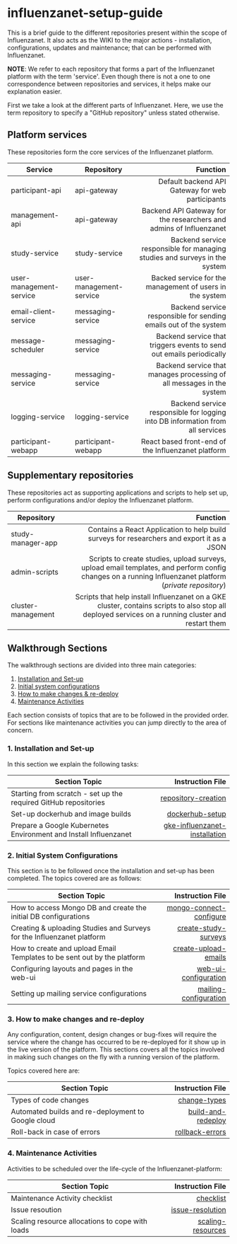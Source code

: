 # influenzanet-setup-guide

This is a brief guide to the different repositories present within the scope of Influenzanet. It also acts as the WIKI to the major actions - installation, configurations, updates and maintenance; that can be performed with Influenzanet.

**NOTE**: We refer to each repository that forms a part of the Influenzanet platform with the term 'service'. Even though there is not a one to one correspondence between repositories and services, it helps make our explanation easier.

First we take a look at the different parts of Influenzanet. Here, we use the term repository to specify a "GitHub repository" unless stated otherwise.

## Platform services

These repositories form the core services of the Influenzanet platform.

| Service        | Repository           | Function  |
| -------------- | -------------------- | ----------------:|
| participant-api      | api-gateway | Default backend API Gateway for web participants |
| management-api      | api-gateway | Backend API Gateway for the researchers and admins of Influenzanet |
| study-service      | study-service | Backend service responsible for managing studies and surveys in the system |
| user-management-service      | user-management-service | Backed service for the management of users in the system |
| email-client-service      | messaging-service | Backend service responsible for sending emails out of the system |
| message-scheduler      | messaging-service | Backend service that triggers events to send out emails periodically|
| messaging-service      | messaging-service | Backend service that manages processing of all messages in the system |
| logging-service      | logging-service | Backend service responsible for logging into DB information from all services |
| participant-webapp      | participant-webapp  | React based front-end of the Influenzanet platform |

## Supplementary repositories

These repositories act as supporting applications and scripts to help set up, perform configurations and/or deploy the Influenzanet platform.

| Repository           | Function  |
| -------------------- | ----------------:|
| study-manager-app | Contains a React Application to help build surveys for researchers and export it as a JSON |
| admin-scripts | Scripts to create studies, upload surveys, upload email templates, and perform config changes on a running Influenzanet platform (*private repository*) |
| cluster-management | Scripts that help install Influenzanet on a GKE cluster, contains scripts to also stop all deployed services on a running cluster and restart them |

## Walkthrough Sections

The walkthrough sections are divided into three main categories:

1. [Installation and Set-up](#1-installation-and-set-up)
2. [Initial system configurations](#2-initial-system-configurations)
3. [How to make changes & re-deploy](#3-how-to-make-changes-and-re-deploy)
4. [Maintenance Activities](#4-maintenance-activities)

Each section consists of topics that are to be followed in the provided order. For sections like maintenance activities you can jump directly to the area of concern.

### 1. Installation and Set-up

In this section we explain the following tasks:

| Section Topic        | Instruction File  |
| -------------- | ----------------:|
| Starting from scratch - set up the required GitHub repositories    | [repository-creation](installation/1-repository-creation.md) |
| Set-up dockerhub and image builds   | [dockerhub-setup](installation/2-dockerhub-setup.md) |
| Prepare a Google Kubernetes Environment and Install Influenzanet    | [gke-influenzanet-installation](installation/3-install-influenzanet-gke.md) |

### 2. Initial System Configurations

This section is to be followed once the installation and set-up has been completed. The topics covered are as follows:

| Section Topic        | Instruction File  |
| -------------- | ----------------:|
| How to access Mongo DB and create the initial DB configurations    | [mongo-connect-configure](system-configuration/1-mongodb-config.md) |
| Creating & uploading Studies and Surveys for the Influenzanet platform    | [create-study-surveys](system-configuration/2-create-study-surveys.md) |
| How to create and upload Email Templates to be sent out by the platform    | [create-upload-emails](system-configuration/3-email-setup.md) |
| Configuring layouts and pages in the web-ui| [web-ui-configuration](system-configuration/4-web-config.md) |
| Setting up mailing service configurations| [mailing-configuration](system-configuration/5-mailing-config.md) |

### 3. How to make changes and re-deploy

Any configuration, content, design changes or bug-fixes will require the service where the change has occurred to be re-deployed for it show up in the live version of the platform. This sections covers all the topics involved in making such changes on the fly with a running version of the platform.

Topics covered here are:

| Section Topic        | Instruction File  |
| -------------- | ----------------:|
| Types of code changes  | [change-types](redeploying-changes/1-change-types.md) |
| Automated builds and re-deployment to Google cloud   | [build-and-redeploy](redeploying-changes/2-build-and-redeploy.md) |
| Roll-back in case of errors     | [rollback-errors](redeploying-changes/3-rollback-errors.md) |

### 4. Maintenance Activities

Activities to be scheduled over the life-cycle of the Influenzanet-platform:

| Section Topic        | Instruction File  |
| -------------- | ----------------:|
| Maintenance Activity checklist | [checklist](maintenance/1-checklist.md) |
| Issue resoution | [issue-resolution](maintenance/2-issue-resolution.md) |
| Scaling resource allocations to cope with loads | [scaling-resources](maintenance/3-resource-scaling.md) |
